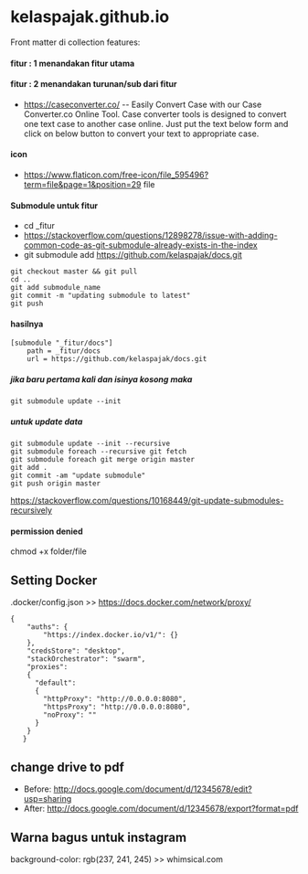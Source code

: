 # kelaspajak.github.io
Front matter di collection features:

#### fitur : 1 menandakan fitur utama
#### fitur : 2 menandakan turunan/sub dari fitur

- https://caseconverter.co/ -- Easily Convert Case with our Case Converter.co Online Tool. Case converter tools is designed to convert one text case to another case online. Just put the text below form and click on below button to convert your text to appropriate case.

#### icon
- https://www.flaticon.com/free-icon/file_595496?term=file&page=1&position=29 file

#### Submodule untuk fitur
- cd _fitur 
- https://stackoverflow.com/questions/12898278/issue-with-adding-common-code-as-git-submodule-already-exists-in-the-index
- git submodule add https://github.com/kelaspajak/docs.git

```cd submodule_name
git checkout master && git pull
cd ..
git add submodule_name
git commit -m "updating submodule to latest"
git push
```

#### hasilnya 


```
[submodule "_fitur/docs"]
	path = _fitur/docs
	url = https://github.com/kelaspajak/docs.git
```

##### jika baru pertama kali dan isinya kosong maka

`git submodule update --init`

##### untuk update data
```
git submodule update --init --recursive
git submodule foreach --recursive git fetch
git submodule foreach git merge origin master
git add .
git commit -am "update submodule"
git push origin master
```

https://stackoverflow.com/questions/10168449/git-update-submodules-recursively

#### permission denied
chmod +x folder/file


## Setting Docker

.docker/config.json >> https://docs.docker.com/network/proxy/

```
{
    "auths": {
        "https://index.docker.io/v1/": {}
    },
    "credsStore": "desktop",
    "stackOrchestrator": "swarm",
    "proxies":
    {
      "default":
      {
        "httpProxy": "http://0.0.0.0:8080",
        "httpsProxy": "http://0.0.0.0:8080",
        "noProxy": ""
      }
    }
   }
```

## change drive to pdf
- Before: http://docs.google.com/document/d/12345678/edit?usp=sharing
- After: http://docs.google.com/document/d/12345678/export?format=pdf

## Warna bagus untuk instagram
background-color: rgb(237, 241, 245) >> whimsical.com